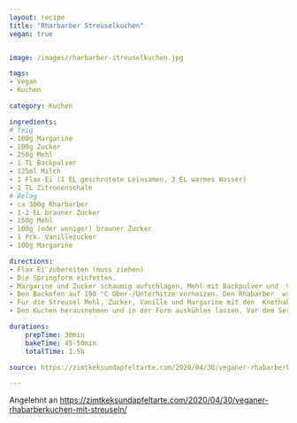 ```yaml
---
layout: recipe
title: "Rharbarber Streuselkuchen"
vegan: true


image: /images/rharbarber-streuselkuchen.jpg

tags:
- Vegan
- Kuchen

category: Kuchen

ingredients:
# Teig
- 100g Margarine
- 100g Zucker
- 250g Mehl
- 1 TL Backpulver
- 125ml Milch
- 1 Flax-Ei (1 EL geschrotete Leinsamen, 3 EL warmes Wasser)
- 1 TL Zitronenschale
# Belag
- ca 300g Rharbarber
- 1-2 EL brauner Zucker
- 150g Mehl
- 100g (oder weniger) brauner Zucker
- 1 Pck. Vanillezucker
- 100g Margarine

directions:
- Flax Ei zubereiten (muss ziehen)
- Die Springform einfetten.
- Margarine und Zucker schaumig aufschlagen, Mehl mit Backpulver und  Vanille zufügen, Milch, Zitrone und Ei-Ersatz zufügen und  weiterschlagen. Den Teig in die Form geben und glatt streichen.
- Den Backofen auf 190 °C Ober-/Unterhitze vorheizen. Den Rhabarber  waschen und in Stücke schneiden. Rhabarberstücke auf dem Teig verteilen  und mit 2 EL braunem Zucker bestreuen. 
- Für die Streusel Mehl, Zucker, Vanille und Margarine mit den  Knethaken oder Händen zusammen kneten und dann zu Streuseln reiben. Auf  dem Rhabarber verteilen. Den Kuchen im Backofen für 45 – 50 Minuten  goldbraun backen. Stäbchenprobe machen!
- Den Kuchen herausnehmen und in der Form auskühlen lassen. Vor dem Servieren mit Puderzucker bestäuben. 

durations:
    prepTime: 30min
    bakeTime: 45-50min
    totalTime: 1.5h

source: https://zimtkeksundapfeltarte.com/2020/04/30/veganer-rhabarberkuchen-mit-streuseln/

---
```


Angelehnt an https://zimtkeksundapfeltarte.com/2020/04/30/veganer-rhabarberkuchen-mit-streuseln/
